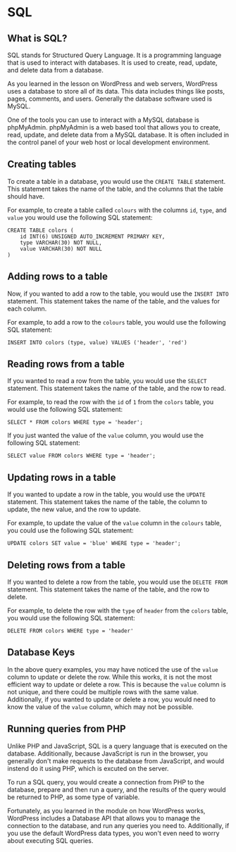 # SQL

## What is SQL?

SQL stands for Structured Query Language. It is a programming language that is used to interact with databases. It is used to create, read, update, and delete data from a database. 

As you learned in the lesson on WordPress and web servers, WordPress uses a database to store all of its data. This data includes things like posts, pages, comments, and users. Generally the database software used is MySQL.

One of the tools you can use to interact with a MySQL database is phpMyAdmin. phpMyAdmin is a web based tool that allows you to create, read, update, and delete data from a MySQL database. It is often included in the control panel of your web host or local development environment.

## Creating tables

To create a table in a database, you would use the `CREATE TABLE` statement. This statement takes the name of the table, and the columns that the table should have.

For example, to create a table called `colours` with the columns `id`, `type`, and `value` you would use the following SQL statement:

```
CREATE TABLE colors (
    id INT(6) UNSIGNED AUTO_INCREMENT PRIMARY KEY,
    type VARCHAR(30) NOT NULL,
    value VARCHAR(30) NOT NULL
)
```

## Adding rows to a table

Now, if you wanted to add a row to the table, you would use the `INSERT INTO` statement. This statement takes the name of the table, and the values for each column.

For example, to add a row to the `colours` table, you would use the following SQL statement:

```
INSERT INTO colors (type, value) VALUES ('header', 'red')
```

## Reading rows from a table

If you wanted to read a row from the table, you would use the `SELECT` statement. This statement takes the name of the table, and the row to read.

For example, to read the row with the `id` of `1` from the `colors` table, you would use the following SQL statement:

```
SELECT * FROM colors WHERE type = 'header';
```

If you just wanted the value of the `value` column, you would use the following SQL statement:

```
SELECT value FROM colors WHERE type = 'header';
```

## Updating rows in a table

If you wanted to update a row in the table, you would use the `UPDATE` statement. This statement takes the name of the table, the column to update, the new value, and the row to update.

For example, to update the value of the `value` column in the `colours` table, you could use the following SQL statement:

```
UPDATE colors SET value = 'blue' WHERE type = 'header';
```

## Deleting rows from a table

If you wanted to delete a row from the table, you would use the `DELETE FROM` statement. This statement takes the name of the table, and the row to delete.

For example, to delete the row with the `type` of `header` from the `colors` table, you would use the following SQL statement:

```
DELETE FROM colors WHERE type = 'header'
```

## Database Keys

In the above query examples, you may have noticed the use of the `value` column to update or delete the row. While this works, it is not the most efficient way to update or delete a row. This is because the `value` column is not unique, and there could be multiple rows with the same value. Additionally, if you wanted to update or delete a row, you would need to know the value of the `value` column, which may not be possible.

## Running queries from PHP

Unlike PHP and JavaScript, SQL is a query language that is executed on the database. Additionally, because JavaScript is run in the browser, you generally don't make requests to the database from JavaScript, and would instend do it using PHP, which is excuted on the server. 

To run a SQL query, you would create a connection from PHP to the database, prepare and then run a query, and the results of the query would be returned to PHP, as some type of variable.

Fortunately, as you learned in the module on how WordPress works, WordPress includes a Database API that allows you to manage the connection to the database, and run any queries you need to. Additionally, if you use the default WordPress data types, you won't even need to worry about executing SQL queries. 